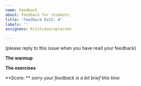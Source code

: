 ```yaml
---
name: Feedback
about: Feedback for students
title: 'Feedback Ex12: #'
labels: ''
assignees: Kristianuruplarsen

---
```


(please reply to this issue when you have read your feedback)

**The warmup**

**The exercises**

**Score: ** _sorry your feedback is a bit brief this time_
